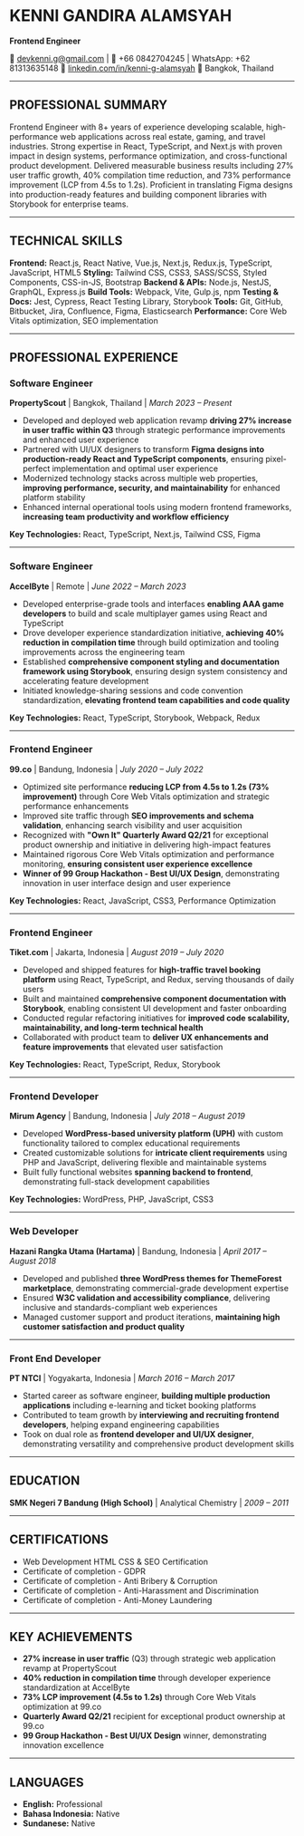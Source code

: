 # KENNI GANDIRA ALAMSYAH
**Frontend Engineer**

📧 devkenni.g@gmail.com | 📱 +66 0842704245 | WhatsApp: +62 81313635148
🔗 [linkedin.com/in/kenni-g-alamsyah](https://www.linkedin.com/in/kenni-g-alamsyah)
📍 Bangkok, Thailand

---

## PROFESSIONAL SUMMARY

Frontend Engineer with 8+ years of experience developing scalable, high-performance web applications across real estate, gaming, and travel industries. Strong expertise in React, TypeScript, and Next.js with proven impact in design systems, performance optimization, and cross-functional product development. Delivered measurable business results including 27% user traffic growth, 40% compilation time reduction, and 73% performance improvement (LCP from 4.5s to 1.2s). Proficient in translating Figma designs into production-ready features and building component libraries with Storybook for enterprise teams.

---

## TECHNICAL SKILLS

**Frontend:** React.js, React Native, Vue.js, Next.js, Redux.js, TypeScript, JavaScript, HTML5
**Styling:** Tailwind CSS, CSS3, SASS/SCSS, Styled Components, CSS-in-JS, Bootstrap
**Backend & APIs:** Node.js, NestJS, GraphQL, Express.js
**Build Tools:** Webpack, Vite, Gulp.js, npm
**Testing & Docs:** Jest, Cypress, React Testing Library, Storybook
**Tools:** Git, GitHub, Bitbucket, Jira, Confluence, Figma, Elasticsearch
**Performance:** Core Web Vitals optimization, SEO implementation

---

## PROFESSIONAL EXPERIENCE

### **Software Engineer**
**PropertyScout** | Bangkok, Thailand | *March 2023 – Present*

- Developed and deployed web application revamp **driving 27% increase in user traffic within Q3** through strategic performance improvements and enhanced user experience
- Partnered with UI/UX designers to transform **Figma designs into production-ready React and TypeScript components**, ensuring pixel-perfect implementation and optimal user experience
- Modernized technology stacks across multiple web properties, **improving performance, security, and maintainability** for enhanced platform stability
- Enhanced internal operational tools using modern frontend frameworks, **increasing team productivity and workflow efficiency**

**Key Technologies:** React, TypeScript, Next.js, Tailwind CSS, Figma

---

### **Software Engineer**
**AccelByte** | Remote | *June 2022 – March 2023*

- Developed enterprise-grade tools and interfaces **enabling AAA game developers** to build and scale multiplayer games using React and TypeScript
- Drove developer experience standardization initiative, **achieving 40% reduction in compilation time** through build optimization and tooling improvements across the engineering team
- Established **comprehensive component styling and documentation framework using Storybook**, ensuring design system consistency and accelerating feature development
- Initiated knowledge-sharing sessions and code convention standardization, **elevating frontend team capabilities and code quality**

**Key Technologies:** React, TypeScript, Storybook, Webpack, Redux

---

### **Frontend Engineer**
**99.co** | Bandung, Indonesia | *July 2020 – July 2022*

- Optimized site performance **reducing LCP from 4.5s to 1.2s (73% improvement)** through Core Web Vitals optimization and strategic performance enhancements
- Improved site traffic through **SEO improvements and schema validation**, enhancing search visibility and user acquisition
- Recognized with **"Own It" Quarterly Award Q2/21** for exceptional product ownership and initiative in delivering high-impact features
- Maintained rigorous Core Web Vitals optimization and performance monitoring, **ensuring consistent user experience excellence**
- **Winner of 99 Group Hackathon - Best UI/UX Design**, demonstrating innovation in user interface design and user experience

**Key Technologies:** React, JavaScript, CSS3, Performance Optimization

---

### **Frontend Engineer**
**Tiket.com** | Jakarta, Indonesia | *August 2019 – July 2020*

- Developed and shipped features for **high-traffic travel booking platform** using React, TypeScript, and Redux, serving thousands of daily users
- Built and maintained **comprehensive component documentation with Storybook**, enabling consistent UI development and faster onboarding
- Conducted regular refactoring initiatives for **improved code scalability, maintainability, and long-term technical health**
- Collaborated with product team to **deliver UX enhancements and feature improvements** that elevated user satisfaction

**Key Technologies:** React, TypeScript, Redux, Storybook

---

### **Frontend Developer**
**Mirum Agency** | Bandung, Indonesia | *July 2018 – August 2019*

- Developed **WordPress-based university platform (UPH)** with custom functionality tailored to complex educational requirements
- Created customizable solutions for **intricate client requirements** using PHP and JavaScript, delivering flexible and maintainable systems
- Built fully functional websites **spanning backend to frontend**, demonstrating full-stack development capabilities

**Key Technologies:** WordPress, PHP, JavaScript, CSS3

---

### **Web Developer**
**Hazani Rangka Utama (Hartama)** | Bandung, Indonesia | *April 2017 – August 2018*

- Developed and published **three WordPress themes for ThemeForest marketplace**, demonstrating commercial-grade development expertise
- Ensured **W3C validation and accessibility compliance**, delivering inclusive and standards-compliant web experiences
- Managed customer support and product iterations, **maintaining high customer satisfaction and product quality**

---

### **Front End Developer**
**PT NTCI** | Yogyakarta, Indonesia | *March 2016 – March 2017*

- Started career as software engineer, **building multiple production applications** including e-learning and ticket booking platforms
- Contributed to team growth by **interviewing and recruiting frontend developers**, helping expand engineering capabilities
- Took on dual role as **frontend developer and UI/UX designer**, demonstrating versatility and comprehensive product development skills

---

## EDUCATION

**SMK Negeri 7 Bandung (High School)** | Analytical Chemistry | *2009 – 2011*

---

## CERTIFICATIONS

- Web Development HTML CSS & SEO Certification
- Certificate of completion - GDPR
- Certificate of completion - Anti Bribery & Corruption
- Certificate of completion - Anti-Harassment and Discrimination
- Certificate of completion - Anti-Money Laundering

---

## KEY ACHIEVEMENTS

- **27% increase in user traffic** (Q3) through strategic web application revamp at PropertyScout
- **40% reduction in compilation time** through developer experience standardization at AccelByte
- **73% LCP improvement (4.5s to 1.2s)** through Core Web Vitals optimization at 99.co
- **Quarterly Award Q2/21** recipient for exceptional product ownership at 99.co
- **99 Group Hackathon - Best UI/UX Design** winner, demonstrating innovation excellence

---

## LANGUAGES

- **English:** Professional
- **Bahasa Indonesia:** Native
- **Sundanese:** Native
